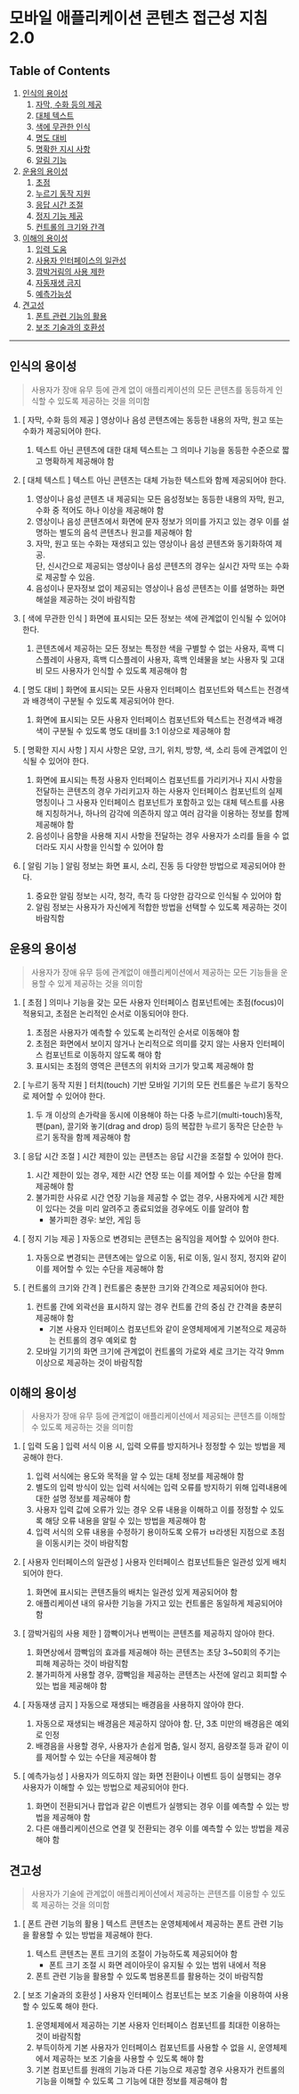# 모바일 애플리케이션 콘텐츠 접근성 지침 2.0

## Table of Contents
1. [인식의 용이성]()
    1. [자막, 수화 등의 제공]()
    2. [대체 텍스트]()
    3. [색에 무관한 인식]()
    4. [명도 대비]()
    5. [명확한 지시 사항]()
    6. [알림 기능]()
2. [운용의 용이성]()
    1. [초점]()
    2. [누르기 동작 지원]()
    3. [응답 시간 조절]()
    4. [정지 기능 제공]()
    5. [컨트롤의 크기와 간격]()
3. [이해의 용이성]()
    1. [입력 도움]()
    2. [사용자 인터페이스의 일관성]()
    3. [깜박거림의 사용 제한]()
    4. [자동재생 금지]()
    5. [예측가능성]()
4. [견고성]()
    1. [폰트 관련 기능의 활용]()
    2. [보조 기술과의 호환성]()

***

## 인식의 용이성
> 사용자가 장애 유무 등에 관계 없이 애플리케이션의 모든 콘텐츠를 동등하게 인식할 수 있도록 제공하는 것을 의미함

1. [ 자막, 수화 등의 제공 ] 영상이나 음성 콘텐츠에는 동등한 내용의 자막, 원고 또는 수화가 제공되어야 한다.
   1. 텍스트 아닌 콘텐츠에 대한 대체 텍스트는 그 의미나 기능을 동등한 수준으로 짧고 명확하게 제공해야 함

2. [ 대체 텍스트 ] 텍스트 아닌 콘텐츠는 대체 가능한 텍스트와 함께 제공되어야 한다.
    1. 영상이나 음성 콘텐츠 내 제공되는 모든 음성정보는 동등한 내용의 자막, 원고, 수화 중 적어도 하나 이상을 제공해야 함
    2. 영상이나 음성 콘텐츠에서 화면에 문자 정보가 의미를 가지고 있는 경우 이를 설명하는 별도의 음석 콘텐츠나 원고를 제공해야 함
    3. 자막, 원고 또는 수화는 재생되고 있는 영상이나 음성 콘텐츠와 동기화하여 제공. <br/>
      단, 신시간으로 제공되는 영상이나 음성 콘텐츠의 경우는 실시간 자막 또는 수화로 제공할 수 있음.
    4. 음성이나 문자정보 없이 제공되는 영상이나 음성 콘텐츠는 이를 설명하는 화면 해설을 제공하는 것이 바람직함

3. [ 색에 무관한 인식 ] 화면에 표시되는 모든 정보는 색에 관계없이 인식될 수 있어야 한다.
   1. 콘텐츠에서 제공하는 모든 정보는 특정한 색을 구별할 수 없는 사용자, 흑백 디스플레이 사용자, 흑백 디스플레이 사용자, 흑백 인쇄물을 보는 사용자 및 고대비 모드 사용자가 인식할 수 있도록 제공해야 함

4. [ 명도 대비 ] 화면에 표시되는 모든 사용자 인터페이스 컴포넌트와 텍스트는 전경색과 배경색이 구분될 수 있도록 제공되어야 한다.
   1. 화면에 표시되는 모든 사용자 인터페이스 컴포넌트와 텍스트는 전경색과 배경색이 구분될 수 있도록 명도 대비를 3:1 이상으로 제공해야 함

5. [ 명확한 지시 사항 ] 지시 사항은 모양, 크기, 위치, 방향, 색, 소리 등에 관계없이 인식될 수 있어야 한다.
   1. 화면에 표시되는 특정 사용자 인터페이스 컴포넌트를 가리키거나 지시 사항을 전달하는 콘텐츠의 경우 가리키고자 하는 사용자 인터페이스 컴포넌트의 실제 명칭이나 그 사용자 인터페이스 컴포넌트가 포함하고 있는 대체 텍스트를 사용해 지칭하거나, 하나의 감각에 의존하지 않고 여러 감각을 이용하는 정보를 함께 제공해야 함
   2. 음성이나 음향을 사용해 지시 사항을 전달하는 경우 사용자가 소리를 들을 수 없더라도 지시 사항을 인식할 수 있어야 함

6. [ 알림 기능 ] 알림 정보는 화면 표시, 소리, 진동 등 다양한 방법으로 제공되어야 한다.
   1. 중요한 알림 정보는 시각, 청각, 촉각 등 다양한 감각으로 인식될 수 있어야 함
   2. 알림 정보는 사용자가 자신에게 적합한 방법을 선택할 수 있도록 제공하는 것이 바람직함



## 운용의 용이성
> 사용자가 장애 유무 등에 관계없이 애플리케이션에서 제공하는 모든 기능들을 운용할 수 있게 제공하는 것을 의미함

1. [ 초점 ] 의미나 기능을 갖는 모든 사용자 인터페이스 컴포넌트에는 초점(focus)이 적용되고, 초점은 논리적인 순서로 이동되어야 한다. 
   1. 초점은 사용자가 예측할 수 있도록 논리적인 순서로 이동해야 함
   2. 초점은 화면에서 보이지 않거나 논리적으로 의미를 갖지 않는 사용자 인터페이스 컴포넌트로 이동하지 않도록 해야 함
   3. 표시되는 초점의 영역은 콘텐츠의 위치와 크기가 맞고록 제공해야 함

2. [ 누르기 동작 지원 ] 터치(touch) 기반 모바일 기기의 모든 컨트롤은 누르기 동작으로 제어할 수 있어야 한다. 
   1. 두 개 이상의 손가락을 동시에 이용해야 하는 다중 누르기(multi-touch)동작, 팬(pan), 끌기와 놓기(drag and drop) 등의 복잡한 누르기 동작은 단순한 누르기 동작을 함께 제공해야 함

3. [ 응답 시간 조절 ] 시간 제한이 있는 콘텐츠는 응답 시간을 조절할 수 있어야 한다. 
   1. 시간 제한이 있는 경우, 제한 시간 연장 또는 이를 제어할 수 있는 수단을 함께 제공해야 함
   2. 불가피한 사유로 시간 연장 기능을 제공할 수 없는 경우, 사용자에게 시간 제한이 있다는 것을 미리 알려주고 종료되었을 경우에도 이를 알려야 함 <br/>
      * 불가피한 경우: 보안, 게임 등

4.  [ 정지 기능 제공 ] 자동으로 변경되는 콘텐츠는 움직임을 제어할 수 있어야 한다. 
    1.  자동으로 변경되는 콘텐츠에는 앞으로 이동, 뒤로 이동, 일시 정지, 정지와 같이 이를 제어할 수 있는 수단을 제공해야 함

5.  [ 컨트롤의 크기와 간격 ] 컨트롤은 충분한 크기와 간격으로 제공되어야 한다. 
    1.  컨트롤 간에 외곽선을 표시하지 않는 경우 컨트롤 간의 중심 간 간격을 충분히 제공해야 함 <br/>
        * 기본 사용자 인터페이스 컴포넌트와 같이 운영체제에게 기본적으로 제공하는 컨트롤의 경우 예외로 함
    2. 모바일 기기의 화면 크기에 관계없이 컨트롤의 가로와 세로 크기는 각각 9mm 이상으로 제공하는 것이 바람직함 



## 이해의 용이성
> 사용자가 장애 유무 등에 관계없이 애플리케이션에서 제공되는 콘텐츠를 이해할 수 있도록 제공하는 것을 의미함

1.  [ 입력 도움 ] 입력 서식 이용 시, 입력 오류를 방지하거나 정정할 수 있는 방법을 제공해야 한다.
    1.  입력 서식에는 용도와 목적을 알 수 있는 대체 정보를 제공해야 함
    2.  별도의 입력 방식이 있는 입력 서식에는 입력 오류를 방지하기 위해 입력내용에 대한 설명 정보를 제공해야 함
    3.  사용자 입력 값에 오류가 있는 경우 오류 내용을 이해하고 이를 정정할 수 있도록 해당 오류 내용을 알릴 수 있는 방법을 제공해야 함
    4.  입력 서식의 오류 내용을 수정하기 용이하도록 오류가 ㅂ라생된 지점으로 초점을 이동시키는 것이 바람직함

2.  [ 사용자 인터페이스의 일관성 ] 사용자 인터페이스 컴포넌트들은 일관성 있게 배치되어야 한다.
    1.  화면에 표시되는 콘텐츠들의 배치는 일관성 있게 제공되어야 함
    2.  애플리케이션 내의 유사한 기능을 가지고 있는 컨트롤은 동일하게 제공되어야 함

3.  [ 깜박거림의 사용 제한 ] 깜빡이거나 번쩍이는 콘텐츠를 제공하지 않아야 한다.
    1.  화면상에서 깜빡임의 효과를 제공해야 하는 콘텐츠는 초당 3~50회의 주기는 피해 제공하는 것이 바람직함
    2.  불가피하게 사용할 경우, 깜빡임을 제공하는 콘텐츠는 사전에 알리고 회피할 수 있는 법을 제공해야 함

4.  [ 자동재생 금지 ] 자동으로 재생되는 배경음을 사용하지 않아야 한다.
    1.  자동으로 재생되는 배경음은 제공하지 않아야 함. 단, 3초 미만의 배경음은 예외로 인정
    2.  배경음을 사용할 경우, 사용자가 손쉽게 멈춤, 일시 정지, 음량조절 등과 같이 이를 제어할 수 있는 수단을 제공해야 함

5.  [ 예측가능성 ] 사용자가 의도하지 않는 화면 전환이나 이벤트 등이 실행되는 경우 사용자가 이해할 수 있는 방법으로 제공되어야 한다.
    1.  화면이 전환되거나 팝업과 같은 이벤트가 실행되는 경우 이를 예측할 수 있는 방법을 제공해야 함
    2.  다른 애플리케이션으로 연결 및 전환되는 경우 이를 예측할 수 있는 방법을 제공해야 함



## 견고성
> 사용자가 기술에 관계없이 애플리케이션에서 제공하는 콘텐츠를 이용할 수 있도록 제공하는 것을 의미함

1.  [ 폰트 관련 기능의 활용 ] 텍스트 콘텐츠는 운영체제에서 제공하는 폰트 관련 기능을 활용할 수 있는 방법을 제공해야 한다.
    1.  텍스트 콘텐츠는 폰트 크기의 조절이 가능하도록 제공되어야 함 <br/>
        * 폰트 크기 조절 시 화면 레이아웃이 유지될 수 있는 범위 내에서 적용
    2.  폰트 관련 기능을 활용할 수 있도록 범용폰트를 활용하는 것이 바람직함

2.  [ 보조 기술과의 호환성 ] 사용자 인터페이스 컴포넌트는 보조 기술을 이용하여 사용할 수 있도록 해야 한다.
    1.  운영체제에서 제공하는 기본 사용자 인터페이스 컴포넌트를 최대한 이용하는 것이 바람직함
    2.  부득이하게 기본 사용자가 인터페이스 컴포넌트를 사용할 수 없을 시, 운영체제에서 제공하는 보조 기술을 사용할 수 있도록 해야 함
    3.  기본 컴포넌트를 원래의 기능과 다른 기능으로 제공할 경우 사용자가 컨트롤의 기능을 이해할 수 있도록 그 기능에 대한 정보를 제공해야 함

